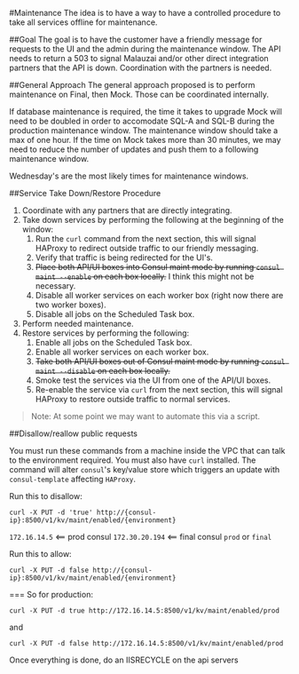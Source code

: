 #Maintenance
The idea is to have a way to have a controlled procedure to take all services offline for maintenance.

##Goal
The goal is to have the customer have a friendly message for requests to the UI and the admin during the maintenance window. The API needs to return a 503 to signal Malauzai and/or other direct integration partners that the API is down. Coordination with the partners is needed.

##General Approach
The general approach proposed is to perform maintenance on Final, then Mock. Those can be coordinated internally. 

If database maintenance is required, the time it takes to upgrade Mock will need to be doubled in order to accomodate SQL-A and SQL-B during the production maintenance window. The maintenance window should take a max of one hour. If the time on Mock takes more than 30 minutes, we may need to reduce the number of updates and push them to a following maintenance window.

Wednesday's are the most likely times for maintenance windows.

##Service Take Down/Restore Procedure
1. Coordinate with any partners that are directly integrating.
2. Take down services by performing the following at the beginning of the window:
    1. Run the `curl` command from the next section, this will signal HAProxy to redirect outside traffic to our friendly messaging.
    2. Verify that traffic is being redirected for the UI's.
    3. ~~Place both API/UI boxes into Consul maint mode by running `consul maint --enable` on each box locally.~~ I think this might not be necessary.
    4. Disable all worker services on each worker box (right now there are two worker boxes).
    5. Disable all jobs on the Scheduled Task box.
3. Perform needed maintenance.
4. Restore services by performing the following:
    1. Enable all jobs on the Scheduled Task box.
    2. Enable all worker services on each worker box.
    3. ~~Take both API/UI boxes out of Consul maint mode by running `consul maint --disable` on each box locally.~~
    4. Smoke test the services via the UI from one of the API/UI boxes.
    5. Re-enable the service via `curl` from the next section, this will signal HAProxy to restore outside traffic to normal services.
    
> Note: At some point we may want to automate this via a script.

##Disallow/reallow public requests

You must run these commands from a machine inside the VPC that can talk to the environment required. You must also have `curl` installed. The command will alter `consul`'s key/value store which triggers an update with `consul-template` affecting `HAProxy`.

Run this to disallow:
```
curl -X PUT -d 'true' http://{consul-ip}:8500/v1/kv/maint/enabled/{environment}
```
`172.16.14.5` <== prod consul
`172.30.20.194` <== final consul
`prod` or `final`

Run this to allow:
```
curl -X PUT -d false http://{consul-ip}:8500/v1/kv/maint/enabled/{environment}
```
===
So for production: 
```
curl -X PUT -d true http://172.16.14.5:8500/v1/kv/maint/enabled/prod
```
and
```
curl -X PUT -d false http://172.16.14.5:8500/v1/kv/maint/enabled/prod
```

Once everything is done, do an IISRECYCLE on the api servers


